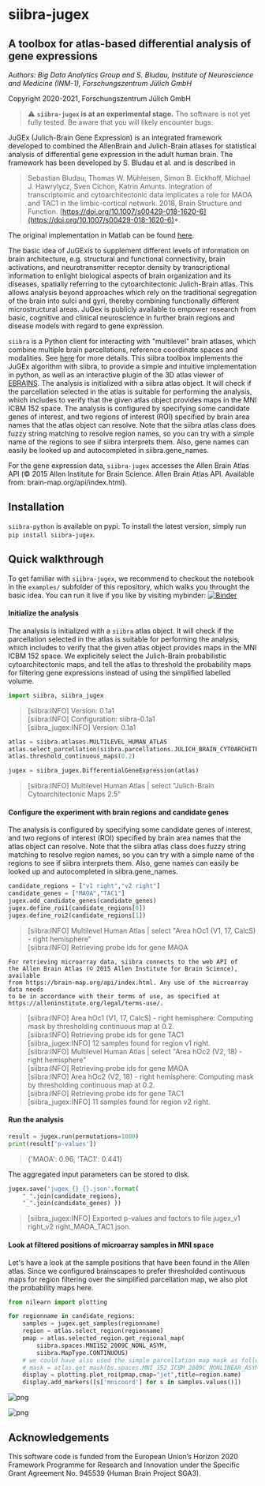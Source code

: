 # siibra-jugex

## A toolbox for atlas-based differential analysis of gene expressions

*Authors: Big Data Analytics Group and S. Bludau, Institute of Neuroscience and Medicine (INM-1), Forschungszentrum Jülich GmbH*

Copyright 2020-2021, Forschungszentrum Jülich GmbH 

> :warning: **`siibra-jugex` is at an experimental stage.** The software is not yet fully tested. Be aware that you will likely encounter bugs.

JuGEx  (Julich-Brain Gene Expression) is an integrated framework developed to combined the AllenBrain and Julich-Brain atlases for statistical analysis of differential gene expression in the adult human brain.
The framework has been developed by S. Bludau et al. and is described in 

> Sebastian Bludau, Thomas W. Mühleisen, Simon B. Eickhoff, Michael J. Hawrylycz, Sven Cichon, Katrin Amunts. Integration of transcriptomic and cytoarchitectonic data implicates a role for MAOA and TAC1 in the limbic-cortical network. 2018, Brain Structure and Function. [https://doi.org/10.1007/s00429-018-1620-6](https://doi.org/10.1007/s00429-018-1620-6)*.

The original implementation in Matlab can be found [here](https://www.fz-juelich.de/SharedDocs/Downloads/INM/INM-1/DE/jugex.html?nn=2163780).

The basic idea of JuGExis to supplement different levels of information on brain architecture, e.g. structural and functional connectivity, brain activations, and neurotransmitter receptor density by transcriptional information to enlight biological aspects of brain organization and its diseases, spatially referring to the cytoarchitectonic Julich-Brain atlas. This allows analysis beyond approaches which rely on the traditional segregation of the brain into sulci and gyri, thereby combining functionally different microstructural areas. JuGex is publicly available to empower research from basic, cognitive and clinical neuroscience in further brain regions and disease models with regard to gene expression.

`siibra` is a Python client for interacting with "multilevel" brain atlases, which combine multiple brain parcellations, reference coordinate spaces and modalities. See [here](https://siibra.eu) for more details.
This siibra toolbox implements the JuGEx algorithm with siibra, to provide a simple and intuitive implementation in python, as well as an interactive plugin of the 3D atlas viewer of [EBRAINS](https://ebrains.eu/service/human-brain-atlas/).
The analysis is initialized with a siibra atlas object. It will check if the parcellation selected in the atlas is suitable for performing the analysis, which includes to verify that the given atlas object provides maps in the MNI ICBM 152 space. The analysis is configured by specifying some candidate genes of interest, and two regions of interest (ROI) specified by brain area names that the atlas object can resolve. Note that the siibra atlas class does fuzzy string matching to resolve region names, so you can try with a simple name of the regions to see if siibra interprets them.  Also, gene names can easily be looked up and autocompleted in siibra.gene_names.

For the gene expression data, `siibra-jugex` accesses the Allen Brain Atlas API (© 2015 Allen Institute for Brain Science. Allen Brain Atlas API. Available from: brain-map.org/api/index.html).

## Installation

`siibra-python` is available on pypi. To install the latest version, simply run `pip install siibra-jugex`.

## Quick walkthrough

To get familiar with `siibra-jugex`, we recommend to checkout the notebook in the `examples/` subfolder of this repository, which walks you throught the basic idea. You can run it live if you like by visiting mybinder: [![Binder](https://mybinder.org/badge_logo.svg)](https://mybinder.org/v2/gh/FZJ-INM1-BDA/siibra-jugex/master?filepath=examples%2Fsiibra-jugex.ipynb)


#### Initialize the analysis

The analysis is initialized with a `siibra` atlas object. It will check if the parcellation selected in the atlas is suitable for performing the analysis, which includes to verify that the given atlas object provides maps in the MNI ICBM 152 space. We explicitely select the Julich-Brain probabilistic cytoarchitectonic maps, and  tell the atlas to threshold the probability maps for filtering gene expressions instead of using the simplified labelled volume. 


```python
import siibra, siibra_jugex
```

>    [siibra:INFO]  Version: 0.1a1 \
     [siibra:INFO]  Configuration: siibra-0.1a1 \
     [siibra_jugex:INFO]  Version: 0.1a1


```python
atlas = siibra.atlases.MULTILEVEL_HUMAN_ATLAS
atlas.select_parcellation(siibra.parcellations.JULICH_BRAIN_CYTOARCHITECTONIC_MAPS_2_5)
atlas.threshold_continuous_maps(0.2)

jugex = siibra_jugex.DifferentialGeneExpression(atlas)
```

>    [siibra:INFO]  Multilevel Human Atlas | select "Julich-Brain Cytoarchitectonic Maps 2.5"


#### Configure the experiment with brain regions and candidate genes

The analysis is configured by specifying some candidate genes of interest, and two regions of interest (ROI) specified by brain area names that the atlas object can resolve. Note that the siibra atlas class does fuzzy string matching to resolve region names, so you can try with a simple name of the regions to see if siibra interprets them.  Also, gene names can easily be looked up and autocompleted in siibra.gene_names. 



```python
candidate_regions = ["v1 right","v2 right"]
candidate_genes = ["MAOA","TAC1"]
jugex.add_candidate_genes(candidate_genes)
jugex.define_roi1(candidate_regions[0])
jugex.define_roi2(candidate_regions[1])
```

>    [siibra:INFO]  Multilevel Human Atlas | select "Area hOc1 (V1, 17, CalcS) - right hemisphere" \
    [siibra:INFO]  Retrieving probe ids for gene MAOA


    For retrieving microarray data, siibra connects to the web API of
    the Allen Brain Atlas (© 2015 Allen Institute for Brain Science), available
    from https://brain-map.org/api/index.html. Any use of the microarray data needs
    to be in accordance with their terms of use, as specified at
    https://alleninstitute.org/legal/terms-use/.


>    [siibra:INFO]  Area hOc1 (V1, 17, CalcS) - right hemisphere: Computing mask by thresholding continuous map at 0.2. \
    [siibra:INFO]  Retrieving probe ids for gene TAC1 \
    [siibra_jugex:INFO]  12 samples found for region v1 right. \
    [siibra:INFO]  Multilevel Human Atlas | select "Area hOc2 (V2, 18) - right hemisphere" \
    [siibra:INFO]  Retrieving probe ids for gene MAOA \
    [siibra:INFO]  Area hOc2 (V2, 18) - right hemisphere: Computing mask by thresholding continuous map at 0.2. \
    [siibra:INFO]  Retrieving probe ids for gene TAC1 \
    [siibra_jugex:INFO]  11 samples found for region v2 right.


#### Run the analysis


```python
result = jugex.run(permutations=1000)
print(result['p-values'])
```

>    {'MAOA': 0.96, 'TAC1': 0.441}


The aggregated input parameters can be stored to disk.


```python
jugex.save('jugex_{}_{}.json'.format(
    "_".join(candidate_regions),
    "_".join(candidate_genes) ))
```

>    [siibra_jugex:INFO]  Exported p-values and factors to file jugex_v1 right_v2 right_MAOA_TAC1.json.


#### Look at filtered positions of microarray samples in MNI space

Let's have a look at the sample positions that have been found in the Allen atlas. Since we configured brainscapes to prefer thresholded continuous maps for region filtering over the simplified parcellation map, we also plot the probability maps here.


```python
from nilearn import plotting

for regionname in candidate_regions:
    samples = jugex.get_samples(regionname)
    region = atlas.select_region(regionname)
    pmap = atlas.selected_region.get_regional_map(
        siibra.spaces.MNI152_2009C_NONL_ASYM, 
        siibra.MapType.CONTINUOUS)    
    # we could have also used the simple parcellation map mask as follows:
    # mask = atlas.get_mask(bs.spaces.MNI_152_ICBM_2009C_NONLINEAR_ASYMMETRIC)
    display = plotting.plot_roi(pmap,cmap="jet",title=region.name)
    display.add_markers([s['mnicoord'] for s in samples.values()])
```

    
![png](images/example_12_1.png)
    


    
![png](images/example_12_2.png)
    


## Acknowledgements

This software code is funded from the European Union’s Horizon 2020 Framework
Programme for Research and Innovation under the Specific Grant Agreement No.
945539 (Human Brain Project SGA3).
